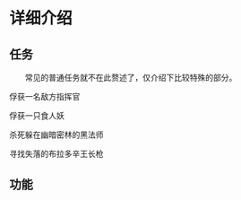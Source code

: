# 详细介绍

## 任务

　　常见的普通任务就不在此赘述了，仅介绍下比较特殊的部分。

俘获一名敌方指挥官

俘获一只食人妖

杀死躲在幽暗密林的黑法师

寻找失落的布拉多辛王长枪

## 功能
